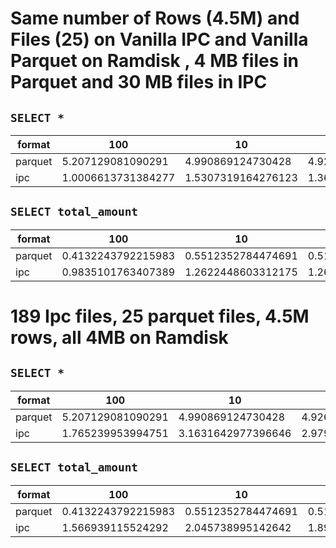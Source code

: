 # Same number of Rows (4.5M) and Files (25) on Vanilla IPC and Vanilla Parquet on Ramdisk  , 4 MB files in Parquet and 30 MB files in IPC

## `SELECT *`


|format      | 100 | 10 | 1 |
|------------| --- | -- |---|
parquet | 5.207129081090291 | 4.990869124730428 | 4.926516532897949 |
ipc     | 1.0006613731384277 | 1.5307319164276123 | 1.3672870794932048 | 

<!--
## Disk - Same number of Files (25)
|format      | 100 | 10 | 1 | 0.00001 |
|------------| --- | -- |---|---------|
parquet | 5.450993299484253 | 5.743615468343099 | 5.621794859568278 | 3.0735631783803306 |
ipc     | 4.222228606541951 | 4.840745290120442 | 4.6671074231465655 | 4.643389701843262 |
-->

## `SELECT total_amount`

|format      | 100 | 10 | 1 |
|------------| --- | -- |---|
parquet | 0.4132243792215983 | 0.5512352784474691 | 0.5150931676228842 |
ipc     | 0.9835101763407389 | 1.2622448603312175 | 1.2660787105560303 |

# 189 Ipc files, 25 parquet files, 4.5M rows, all 4MB on Ramdisk

## `SELECT *`


|format      | 100 | 10 | 1 |
|------------| --- | -- |---|
parquet | 5.207129081090291 | 4.990869124730428 | 4.926516532897949 |
ipc     | 1.765239953994751 | 3.1631642977396646 | 2.9799612363179526 |

## `SELECT total_amount`

|format      | 100 | 10 | 1 |
|------------| --- | -- |---|
parquet | 0.4132243792215983 | 0.5512352784474691 | 0.5150931676228842 |
ipc     | 1.566939115524292 | 2.045738995142642 | 1.8972870794932048 |
